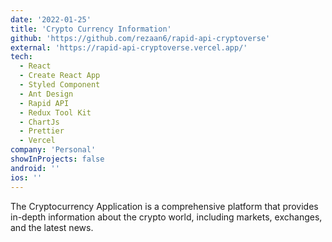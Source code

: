 ```yaml
---
date: '2022-01-25'
title: 'Crypto Currency Information'
github: 'https://github.com/rezaan6/rapid-api-cryptoverse'
external: 'https://rapid-api-cryptoverse.vercel.app/'
tech:
  - React
  - Create React App
  - Styled Component
  - Ant Design
  - Rapid API
  - Redux Tool Kit
  - ChartJs
  - Prettier
  - Vercel
company: 'Personal'
showInProjects: false
android: ''
ios: ''
---
```


The Cryptocurrency Application is a comprehensive platform that provides in-depth information about the crypto world, including markets, exchanges, and the latest news.
